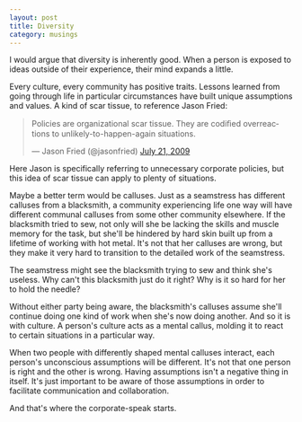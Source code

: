 ```yaml
---
layout: post
title: Diversity
category: musings
---
```


I would argue that diversity is inherently good. When a person is exposed to ideas outside of their experience, their mind expands a little.

Every culture, every community has positive traits. Lessons learned from going through life in particular circumstances have built unique assumptions and values. A kind of scar tissue, to reference Jason Fried:

<blockquote class="twitter-tweet" lang="en"><p lang="en" dir="ltr">Policies are organizational scar tissue. They are codiﬁed overreactions to unlikely-to-happen-again situations.</p>&mdash; Jason Fried (@jasonfried) <a href="https://twitter.com/jasonfried/status/2758624714">July 21, 2009</a></blockquote>
<script async src="//platform.twitter.com/widgets.js" charset="utf-8"></script>

Here Jason is specifically referring to unnecessary corporate policies, but this idea of scar tissue can apply to plenty of situations.

Maybe a better term would be calluses. Just as a seamstress has different calluses from a blacksmith, a community experiencing life one way will have different communal calluses from some other community elsewhere. If the blacksmith tried to sew, not only will she be lacking the skills and muscle memory for the task, but she'll be hindered by hard skin built up from a lifetime of working with hot metal. It's not that her calluses are wrong, but they make it very hard to transition to the detailed work of the seamstress.

The seamstress might see the blacksmith trying to sew and think she's useless. Why can't this blacksmith just do it right? Why is it so hard for her to hold the needle?

Without either party being aware, the blacksmith's calluses assume she'll continue doing one kind of work when she's now doing another. And so it is with culture. A person's culture acts as a mental callus, molding it to react to certain situations in a particular way.

When two people with differently shaped mental calluses interact, each person's unconscious assumptions will be different. It's not that one person is right and the other is wrong. Having assumptions isn't a negative thing in itself. It's just important to be aware of those assumptions in order to facilitate communication and collaboration.

And that's where the corporate-speak starts.